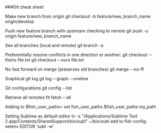 ###Git cheat sheet

Make new branch from origin
    git checkout -b feature/new_branch_name origin/develop

Push new feature branch with upstream checking to remote
    git push -u origin feature/new_branch_name

See all branches (local and remote)
    git branch -a

Preferentially resolve conflicts in one direction or another:
    git checkout --theirs file.txt
    git checkout --ours file.txt

No fast forward on merge (preserves old branches)
    git merge --no-ff

Graphical git log
    git log --graph --oneline

Git configurations
    git config --list

Retrieve all remotes
    fit fetch --all






Adding to $fish_user_paths=
    set fish_user_paths $fish_user_paths my_path

Setting Sublime as default editor
    ln -s "/Applications/Sublime Text 2.app/Contents/SharedSupport/bin/subl" ~/bin/subl
  add to fish config:
    setenv EDITOR 'subl -w'
